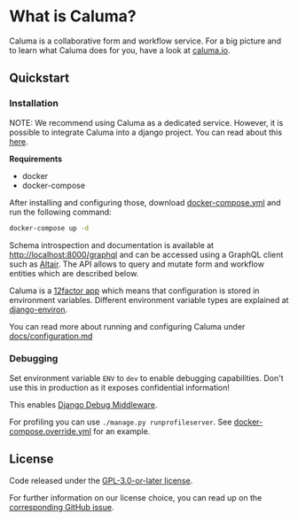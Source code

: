 # What is Caluma?

Caluma is a collaborative form and workflow service. For a big picture and to learn what Caluma does for you, have a look at [caluma.io](https://caluma.io).

## Quickstart

### Installation

NOTE: We recommend using Caluma as a dedicated service. However, it is possible to integrate Caluma into a django project. You can read about this [here](docs/django-apps.md).

**Requirements**

* docker
* docker-compose

After installing and configuring those, download [docker-compose.yml](https://github.com/projectcaluma/caluma/blob/main/docker-compose.yml) and run the following command:

```bash
docker-compose up -d
```

Schema introspection and documentation is available at [http://localhost:8000/graphql](http://localhost:8000/graphql) and can be accessed using a GraphQL client such as [Altair](https://altair.sirmuel.design). The API allows to query and mutate form and workflow entities which are described below.

Caluma is a [12factor app](https://12factor.net) which means that configuration is stored in environment variables. Different environment variable types are explained at [django-environ](https://github.com/joke2k/django-environ#supported-types).

You can read more about running and configuring Caluma under [docs/configuration.md](docs/configuration.md)

### Debugging

Set environment variable `ENV` to `dev` to enable debugging capabilities. Don't use this in production as it exposes confidential information!

This enables [Django Debug Middleware](https://docs.graphene-python.org/projects/django/en/latest/debug/).

For profiling you can use `./manage.py runprofileserver`. See [docker-compose.override.yml](https://github.com/projectcaluma/caluma/blob/main/docker-compose.override.yml) for an example.

## License

Code released under the [GPL-3.0-or-later license](https://github.com/projectcaluma/caluma/blob/main/LICENSE/README.md).

For further information on our license choice, you can read up on the [corresponding GitHub issue](https://github.com/projectcaluma/caluma/issues/751#issuecomment-547974930).

